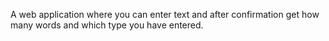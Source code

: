 A web application where you can enter text and after confirmation get how many words and which type you have entered.